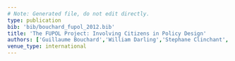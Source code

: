 ```yaml
---
# Note: Generated file, do not edit directly.
type: publication
bib: 'bib/bouchard_fupol_2012.bib'
title: 'The FUPOL Project: Involving Citizens in Policy Design'
authors: ['Guillaume Bouchard','William Darling','Stephane Clinchant','Arturo Mondragon',"C\\'edric Archambeau"]
venue_type: international
---
```

